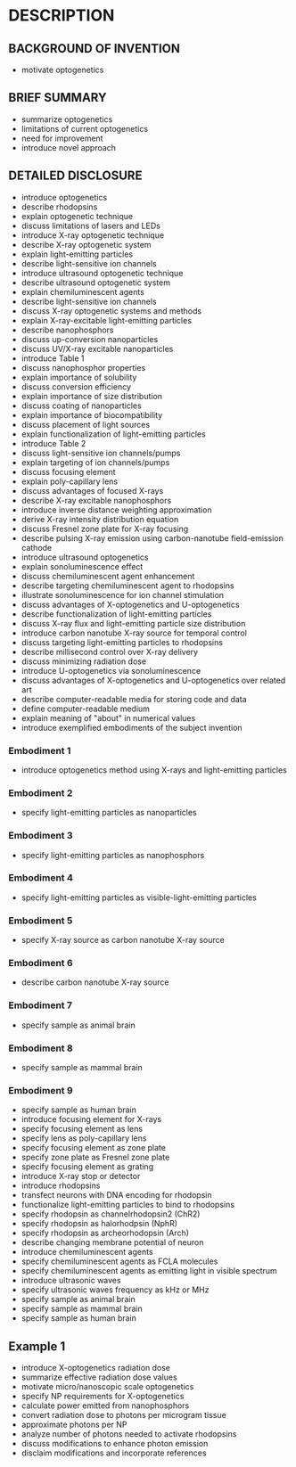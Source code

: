 # DESCRIPTION

## BACKGROUND OF INVENTION

- motivate optogenetics

## BRIEF SUMMARY

- summarize optogenetics
- limitations of current optogenetics
- need for improvement
- introduce novel approach

## DETAILED DISCLOSURE

- introduce optogenetics
- describe rhodopsins
- explain optogenetic technique
- discuss limitations of lasers and LEDs
- introduce X-ray optogenetic technique
- describe X-ray optogenetic system
- explain light-emitting particles
- describe light-sensitive ion channels
- introduce ultrasound optogenetic technique
- describe ultrasound optogenetic system
- explain chemiluminescent agents
- describe light-sensitive ion channels
- discuss X-ray optogenetic systems and methods
- explain X-ray-excitable light-emitting particles
- describe nanophosphors
- discuss up-conversion nanoparticles
- discuss UV/X-ray excitable nanoparticles
- introduce Table 1
- discuss nanophosphor properties
- explain importance of solubility
- discuss conversion efficiency
- explain importance of size distribution
- discuss coating of nanoparticles
- explain importance of biocompatibility
- discuss placement of light sources
- explain functionalization of light-emitting particles
- introduce Table 2
- discuss light-sensitive ion channels/pumps
- explain targeting of ion channels/pumps
- discuss focusing element
- explain poly-capillary lens
- discuss advantages of focused X-rays
- describe X-ray excitable nanophosphors
- introduce inverse distance weighting approximation
- derive X-ray intensity distribution equation
- discuss Fresnel zone plate for X-ray focusing
- describe pulsing X-ray emission using carbon-nanotube field-emission cathode
- introduce ultrasound optogenetics
- explain sonoluminescence effect
- discuss chemiluminescent agent enhancement
- describe targeting chemiluminescent agent to rhodopsins
- illustrate sonoluminescence for ion channel stimulation
- discuss advantages of X-optogenetics and U-optogenetics
- describe functionalization of light-emitting particles
- discuss X-ray flux and light-emitting particle size distribution
- introduce carbon nanotube X-ray source for temporal control
- discuss targeting light-emitting particles to rhodopsins
- describe millisecond control over X-ray delivery
- discuss minimizing radiation dose
- introduce U-optogenetics via sonoluminescence
- discuss advantages of X-optogenetics and U-optogenetics over related art
- describe computer-readable media for storing code and data
- define computer-readable medium
- explain meaning of "about" in numerical values
- introduce exemplified embodiments of the subject invention

### Embodiment 1

- introduce optogenetics method using X-rays and light-emitting particles

### Embodiment 2

- specify light-emitting particles as nanoparticles

### Embodiment 3

- specify light-emitting particles as nanophosphors

### Embodiment 4

- specify light-emitting particles as visible-light-emitting particles

### Embodiment 5

- specify X-ray source as carbon nanotube X-ray source

### Embodiment 6

- describe carbon nanotube X-ray source

### Embodiment 7

- specify sample as animal brain

### Embodiment 8

- specify sample as mammal brain

### Embodiment 9

- specify sample as human brain
- introduce focusing element for X-rays
- specify focusing element as lens
- specify lens as poly-capillary lens
- specify focusing element as zone plate
- specify zone plate as Fresnel zone plate
- specify focusing element as grating
- introduce X-ray stop or detector
- introduce rhodopsins
- transfect neurons with DNA encoding for rhodopsin
- functionalize light-emitting particles to bind to rhodopsins
- specify rhodopsin as channelrhodopsin2 (ChR2)
- specify rhodopsin as halorhodpsin (NphR)
- specify rhodopsin as archeorhodopsin (Arch)
- describe changing membrane potential of neuron
- introduce chemiluminescent agents
- specify chemiluminescent agents as FCLA molecules
- specify chemiluminescent agents as emitting light in visible spectrum
- introduce ultrasonic waves
- specify ultrasonic waves frequency as kHz or MHz
- specify sample as animal brain
- specify sample as mammal brain
- specify sample as human brain

## Example 1

- introduce X-optogenetics radiation dose
- summarize effective radiation dose values
- motivate micro/nanoscopic scale optogenetics
- specify NP requirements for X-optogenetics
- calculate power emitted from nanophosphors
- convert radiation dose to photons per microgram tissue
- approximate photons per NP
- analyze number of photons needed to activate rhodopsins
- discuss modifications to enhance photon emission
- disclaim modifications and incorporate references

